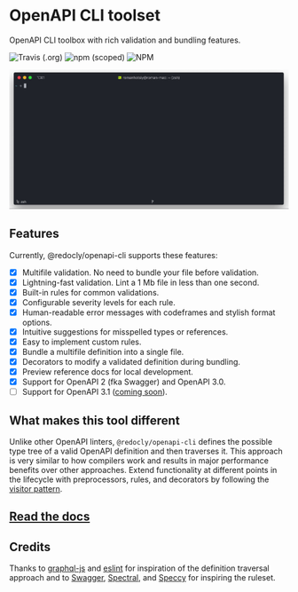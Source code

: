 # OpenAPI CLI toolset

OpenAPI CLI toolbox with rich validation and bundling features.

![Travis (.org)](https://img.shields.io/travis/Redocly/openapi-cli/master)
![npm (scoped)](https://img.shields.io/npm/v/@redocly/openapi-cli)
![NPM](https://img.shields.io/npm/l/@redocly/openapi-cli)

![OpenAPI 3 CLI toolset](./media/openapi-cli.gif)

## Features

Currently, @redocly/openapi-cli supports these features:

- [x] Multifile validation. No need to bundle your file before validation.
- [x] Lightning-fast validation. Lint a 1 Mb file in less than one second.
- [x] Built-in rules for common validations.
- [x] Configurable severity levels for each rule.
- [x] Human-readable error messages with codeframes and stylish format options.
- [x] Intuitive suggestions for misspelled types or references.
- [x] Easy to implement custom rules. 
- [x] Bundle a multifile definition into a single file.
- [x] Decorators to modify a validated definition during bundling.
- [x] Preview reference docs for local development.
- [x] Support for OpenAPI 2 (fka Swagger) and OpenAPI 3.0.
- [ ] Support for OpenAPI 3.1 ([coming soon](https://github.com/Redocly/openapi-cli/issues/160)).

## What makes this tool different

Unlike other OpenAPI linters, `@redocly/openapi-cli` defines the possible type tree of a valid OpenAPI definition and then traverses it. This approach is very similar to how compilers work and results in major performance benefits over other approaches. Extend functionality at different points in the lifecycle with preprocessors, rules, and decorators by following the [visitor pattern](https://en.wikipedia.org/wiki/Visitor_pattern).


## [Read the docs](https://redoc.ly/docs/cli/)

## Credits

Thanks to [graphql-js](https://github.com/graphql/graphql-js) and [eslint](https://github.com/eslint/eslint) for inspiration of the definition traversal approach and to [Swagger](https://github.com/swagger-api/swagger-editor), [Spectral](https://github.com/stoplightio/spectral), and [Speccy](https://github.com/wework/speccy) for inspiring the ruleset.
